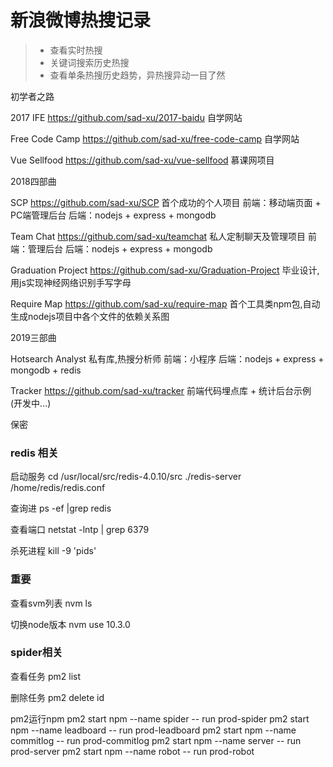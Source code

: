 # 新浪微博热搜记录


> * 查看实时热搜
> * 关键词搜索历史热搜
> * 查看单条热搜历史趋势，异热搜异动一目了然

初学者之路

  2017 IFE https://github.com/sad-xu/2017-baidu
    自学网站

  Free Code Camp https://github.com/sad-xu/free-code-camp
    自学网站

  Vue Sellfood https://github.com/sad-xu/vue-sellfood
    慕课网项目

2018四部曲
  
  SCP https://github.com/sad-xu/SCP
    首个成功的个人项目
    前端：移动端页面 + PC端管理后台
    后端：nodejs + express + mongodb
    
  Team Chat https://github.com/sad-xu/teamchat
    私人定制聊天及管理项目
    前端：管理后台
    后端：nodejs + express + mongodb

  Graduation Project https://github.com/sad-xu/Graduation-Project
    毕业设计,用js实现神经网络识别手写字母

  Require Map https://github.com/sad-xu/require-map
    首个工具类npm包,自动生成nodejs项目中各个文件的依赖关系图

2019三部曲
  
  Hotsearch Analyst
    私有库,热搜分析师
    前端：小程序
    后端：nodejs + express + mongodb + redis

  Tracker https://github.com/sad-xu/tracker
    前端代码埋点库 + 统计后台示例 (开发中...)

  保密

### redis 相关

启动服务
 cd /usr/local/src/redis-4.0.10/src
 ./redis-server /home/redis/redis.conf

查询进
 ps -ef |grep redis

查看端口
 netstat -lntp | grep 6379

杀死进程
 kill -9 'pids'


### 重要

查看svm列表
 nvm ls

切换node版本
 nvm use 10.3.0


### spider相关

查看任务
 pm2 list

删除任务
 pm2 delete id

pm2运行npm
 pm2 start npm --name spider -- run prod-spider
 pm2 start npm --name leadboard -- run prod-leadboard
 pm2 start npm --name commitlog -- run prod-commitlog
 pm2 start npm --name server -- run prod-server
 pm2 start npm --name robot -- run prod-robot